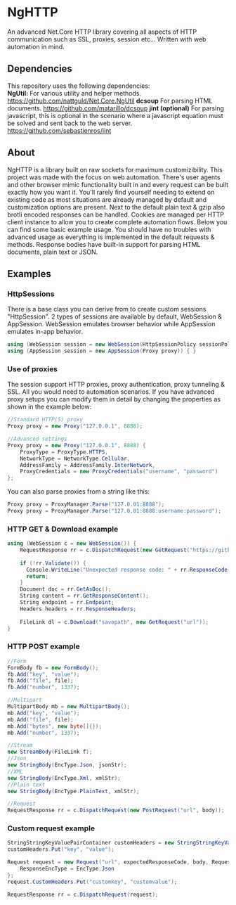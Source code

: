 # NgHTTP
An advanced Net.Core HTTP library covering all aspects of HTTP communication such as SSL, proxies, session etc... Written with web automation in mind.

## Dependencies
This repository uses the following dependencies:  
**NgUtil:** For various utility and helper methods. https://github.com/nattguld/Net.Core.NgUtil
**dcsoup** For parsing HTML documents. https://github.com/matarillo/dcsoup
**jint (optional)** For parsing javascript, this is optional in the scenario where a javascript equation must be solved and sent back to the web server. https://github.com/sebastienros/jint 

## About
NgHTTP is a library built on raw sockets for maximum customizibility. This project was made with the focus on web automation. There's user agents and other browser mimic functionality built in and every request can be built exactly how you want it. You'll rarely find yourself needing to extend on existing code as most situations are already managed by default and customization options are present. Next to the default plain text & gzip also brotli encoded responses can be handled. Cookies are managed per HTTP client instance to allow you to create complete automation flows. Below you can find some basic example usage. You should have no troubles with advanced usage as everything is implemented in the default requests & methods. Response bodies have built-in support for parsing HTML documents, plain text or JSON.

## Examples
### HttpSessions
There is a base class you can derive from to create custom sessions "HttpSession".
2 types of sessions are available by default, WebSession & AppSession.
WebSession emulates browser behavior while AppSession emulates in-app behavior.
```csharp
using (WebSession session = new WebSession(HttpSessionPolicy sessionPolicy, BrowserConfig browserCfg, Proxy proxy)) { }
using (AppSession session = new AppSession(Proxy proxy)) { }
```

### Use of proxies
The session support HTTP proxies, proxy authentication, proxy tunneling & SSL. All you would need to automation scenarios.
If you have advanced proxy setups you can modify them in detail by changing the properties as shown in the example below:
```csharp
//Standard HTTP(S) proxy
Proxy proxy = new Proxy("127.0.0.1", 8888);

//Advanced settings
Proxy proxy = new Proxy("127.0.0.1", 8888) {
	ProxyType = ProxyType.HTTPS,
	NetworkType = NetworkType.Cellular,
	AddressFamily = AddressFamily.InterNetwork,
	ProxyCredentials = new ProxyCredentials("username", "password")
};
```

You can also parse proxies from a string like this:
```csharp
Proxy proxy = ProxyManager.Parse("127.0.01:8888");
Proxy proxy = ProxyManager.Parse("127.0.01:8888:username:password");
```

### HTTP GET & Download example
```csharp
using (WebSession c = new WebSession()) {
    RequestResponse rr = c.DispatchRequest(new GetRequest("https://github.com/randqm/");
    
    if (!rr.Validate()) {
      Console.WriteLine("Unexpected response code: " + rr.ResponseCode);
      return;
    }
    Document doc = rr.GetAsDoc();
    String content = rr.GetResponseContent();
    String endpoint = rr.Endpoint;
    Headers headers = rr.ResponseHeaders;
    
    FileLink dl = c.Download("savepath", new GetRequest("url"));
}
```

### HTTP POST example
```csharp
//Form
FormBody fb = new FormBody();
fb.Add("key", "value");
fb.Add("file", file);
fb.Add("number", 1337);

//Multipart
MultipartBody mb = new MultipartBody();
mb.Add("key", "value");
mb.Add("file", file);
mb.Add("bytes", new byte[]{});
mb.Add("number", 1337);

//Stream
new StreamBody(FileLink f);
//Json
new StringBody(EncType.Json, jsonStr);
//XML
new StringBody(EncType.Xml, xmlStr);
//Plain text
new StringBody(EncType.PlainText, xmlStr);

//Request
RequestResponse rr = c.DispatchRequest(new PostRequest("url", body));
```

### Custom request example
```csharp
StringStringKeyValuePairContainer customHeaders = new StringStringKeyValuePairContainer();
customHeaders.Put("key", "value");

Request request = new Request("url", expectedResponseCode, body, RequestProperty.XMLHttpRequest) {
    ResponseEncType = EncType.Json
};
request.CustomHeaders.Put("customkey", "customvalue");

RequestResponse rr = c.DispatchRequest(request);
```
